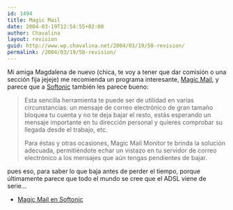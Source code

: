 ```yaml
---
id: 1494
title: Magic Mail
date: 2004-03-19T12:54:55+02:00
author: Chavalina
layout: revision
guid: http://www.wp.chavalina.net/2004/03/19/58-revision/
permalink: /2004/03/19/58-revision/
---
```

Mi amiga Magdalena de nuevo (chica, te voy a tener que dar comisi&oacute;n o una secci&oacute;n fija jejeje) me recomienda un programa interesante, <a href="http://www.softonic.com/ie/26581" target="_blank">Magic Mail</a>, y parece que a <a href="http://www.softonic.com/" target="_blank">Softonic</a> tambi&eacute;n les parece bueno:

> Esta sencilla herramienta te puede ser de utilidad en varias circunstancias: un mensaje de correo electr&oacute;nico de gran tama&ntilde;o bloquea tu cuenta y no te deja bajar el resto, est&aacute;s esperando un mensaje importante en tu direcci&oacute;n personal y quieres comprobar su llegada desde el trabajo, etc. 
> 
> Para &eacute;stas y otras ocasiones, Magic Mail Monitor te brinda la soluci&oacute;n adecuada, permiti&eacute;ndote echar un vistazo en tu servidor de correo electr&oacute;nico a los mensajes que a&uacute;n tengas pendientes de bajar. 

pues eso, para saber lo que baja antes de perder el tiempo, porque &uacute;ltimamente parece que todo el mundo se cree que el ADSL viene de serie&#8230;

  * <a href="http://www.softonic.com/ie/26581" target="_blank">Magic Mail en Softonic</a>